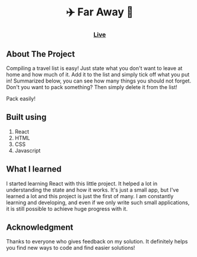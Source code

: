 

<h1 align="center">✈️ Far Away 🧳</h1>

### <h3 align="center"> [Live](https://packed-travel-ready.netlify.app/)</h3>

## About The Project

Compiling a travel list is easy! Just state what you don't want to leave at home and how much of it. Add it to the list and simply tick off what you put in! Summarized below, you can see how many things you should not forget. Don't you want to pack something? Then simply delete it from the list!

Pack easily!

## Built using

1. React
2. HTML
3. CSS
4. Javascript

## What I learned

I started learning React with this little project. It helped a lot in understanding the state and how it works. It's just a small app, but I've learned a lot and this project is just the first of many. I am constantly learning and developing, and even if we only write such small applications, it is still possible to achieve huge progress with it.

## Acknowledgment

Thanks to everyone who gives feedback on my solution. It definitely helps you find new ways to code and find easier solutions!
